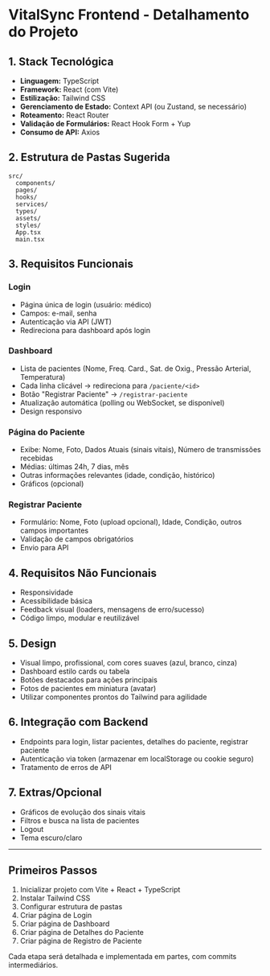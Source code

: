 # VitalSync Frontend - Detalhamento do Projeto

## 1. Stack Tecnológica
- **Linguagem:** TypeScript
- **Framework:** React (com Vite)
- **Estilização:** Tailwind CSS
- **Gerenciamento de Estado:** Context API (ou Zustand, se necessário)
- **Roteamento:** React Router
- **Validação de Formulários:** React Hook Form + Yup
- **Consumo de API:** Axios

## 2. Estrutura de Pastas Sugerida
```
src/
  components/
  pages/
  hooks/
  services/
  types/
  assets/
  styles/
  App.tsx
  main.tsx
```

## 3. Requisitos Funcionais

### Login
- Página única de login (usuário: médico)
- Campos: e-mail, senha
- Autenticação via API (JWT)
- Redireciona para dashboard após login

### Dashboard
- Lista de pacientes (Nome, Freq. Card., Sat. de Oxig., Pressão Arterial, Temperatura)
- Cada linha clicável → redireciona para `/paciente/<id>`
- Botão "Registrar Paciente" → `/registrar-paciente`
- Atualização automática (polling ou WebSocket, se disponível)
- Design responsivo

### Página do Paciente
- Exibe: Nome, Foto, Dados Atuais (sinais vitais), Número de transmissões recebidas
- Médias: últimas 24h, 7 dias, mês
- Outras informações relevantes (idade, condição, histórico)
- Gráficos (opcional)

### Registrar Paciente
- Formulário: Nome, Foto (upload opcional), Idade, Condição, outros campos importantes
- Validação de campos obrigatórios
- Envio para API

## 4. Requisitos Não Funcionais
- Responsividade
- Acessibilidade básica
- Feedback visual (loaders, mensagens de erro/sucesso)
- Código limpo, modular e reutilizável

## 5. Design
- Visual limpo, profissional, com cores suaves (azul, branco, cinza)
- Dashboard estilo cards ou tabela
- Botões destacados para ações principais
- Fotos de pacientes em miniatura (avatar)
- Utilizar componentes prontos do Tailwind para agilidade

## 6. Integração com Backend
- Endpoints para login, listar pacientes, detalhes do paciente, registrar paciente
- Autenticação via token (armazenar em localStorage ou cookie seguro)
- Tratamento de erros de API

## 7. Extras/Opcional
- Gráficos de evolução dos sinais vitais
- Filtros e busca na lista de pacientes
- Logout
- Tema escuro/claro

---

## Primeiros Passos
1. Inicializar projeto com Vite + React + TypeScript
2. Instalar Tailwind CSS
3. Configurar estrutura de pastas
4. Criar página de Login
5. Criar página de Dashboard
6. Criar página de Detalhes do Paciente
7. Criar página de Registro de Paciente

Cada etapa será detalhada e implementada em partes, com commits intermediários.

